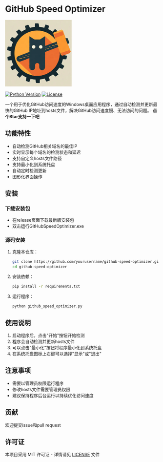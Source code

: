 # GitHub Speed Optimizer

![Application Icon](./icon.png)

[![Python Version](https://img.shields.io/badge/python-3.7+-blue.svg)](https://www.python.org/downloads/)
[![License](https://img.shields.io/badge/license-MIT-green.svg)](LICENSE)

一个用于优化GitHub访问速度的Windows桌面应用程序，通过自动检测并更新最快的GitHub IP地址到hosts文件，解决GitHub访问速度慢、无法访问的问题。
**点个Star支持一下吧**

## 功能特性

- 自动检测GitHub相关域名的最佳IP
- 实时显示每个域名的检测状态和延迟
- 支持自定义hosts文件路径
- 支持最小化到系统托盘
- 自动定时检测更新
- 图形化界面操作

## 安装

### 下载安装包
- 在release页面下载最新版安装包
- 双击运行GitHubSpeedOptimizer.exe

### 源码安装
1. 克隆本仓库：
   ```bash
   git clone https://github.com/yourusername/github-speed-optimizer.git
   cd github-speed-optimizer
   ```
2. 安装依赖：
   ```bash
   pip install -r requirements.txt
   ```
3. 运行程序：
   ```bash
   python github_speed_optimizer.py
   ```

## 使用说明

1. 启动程序后，点击"开始"按钮开始检测
2. 程序会自动检测并更新hosts文件
3. 可以点击"最小化"按钮将程序最小化到系统托盘
4. 在系统托盘图标上右键可以选择"显示"或"退出"

## 注意事项

- 需要以管理员权限运行程序
- 修改hosts文件需要管理员权限
- 建议保持程序后台运行以持续优化访问速度

## 贡献

欢迎提交issue和pull request

## 许可证

本项目采用 MIT 许可证 - 详情请见 [LICENSE](LICENSE) 文件

